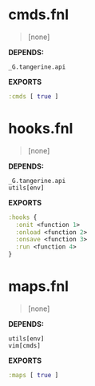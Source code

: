 # cmds.fnl
> [none]

**DEPENDS:**
```
_G.tangerine.api
```

**EXPORTS**
```clojure
:cmds [ true ]
```

# hooks.fnl
> [none]

**DEPENDS:**
```
_G.tangerine.api
utils[env]
```

**EXPORTS**
```clojure
:hooks {
  :onit <function 1>
  :onload <function 2>
  :onsave <function 3>
  :run <function 4>
}
```

# maps.fnl
> [none]

**DEPENDS:**
```
utils[env]
vim[cmds]
```

**EXPORTS**
```clojure
:maps [ true ]
```

